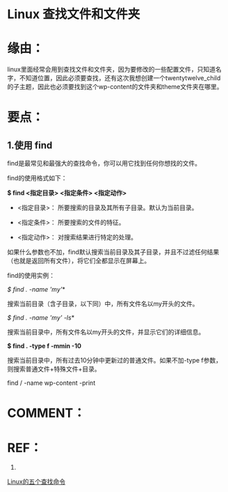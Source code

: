 # Linux 查找文件和文件夹


# 缘由：


linux里面经常会用到查找文件和文件夹，因为要修改的一些配置文件，只知道名字，不知道位置，因此必须要查找，还有这次我想创建一个twentytwelve_child的子主题，因此也必须要找到这个wp-content的文件夹和theme文件夹在哪里。


# 要点：




## **1.使用 find**


find是最常见和最强大的查找命令，你可以用它找到任何你想找的文件。

find的使用格式如下：

**$ find <指定目录> <指定条件> <指定动作>**




  * <指定目录>： 所要搜索的目录及其所有子目录。默认为当前目录。


  * <指定条件>： 所要搜索的文件的特征。


  * <指定动作>： 对搜索结果进行特定的处理。


如果什么参数也不加，find默认搜索当前目录及其子目录，并且不过滤任何结果（也就是返回所有文件），将它们全都显示在屏幕上。

find的使用实例：

**$ find . -name 'my*'**

搜索当前目录（含子目录，以下同）中，所有文件名以my开头的文件。

**$ find . -name 'my*' -ls**

搜索当前目录中，所有文件名以my开头的文件，并显示它们的详细信息。

**$ find . -type f -mmin -10**

搜索当前目录中，所有过去10分钟中更新过的普通文件。如果不加-type f参数，则搜索普通文件+特殊文件+目录。

find / -name wp-content -print




# COMMENT：




# REF：






  1.


[Linux的五个查找命令](http://www.ruanyifeng.com/blog/2009/10/5_ways_to_search_for_files_using_the_terminal.html)

